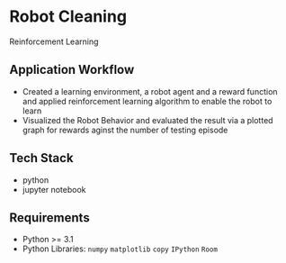 # Robot Cleaning
Reinforcement Learning

## Application Workflow
- Created a learning environment, a robot agent and a reward function and applied reinforcement learning algorithm to enable the robot to learn
- Visualized the Robot Behavior and evaluated the result via a plotted graph for rewards aginst the number of testing episode

## Tech Stack
- python
- jupyter notebook

## Requirements
* Python >= 3.1
* Python Libraries: `numpy` `matplotlib` `copy` `IPython` `Room`

